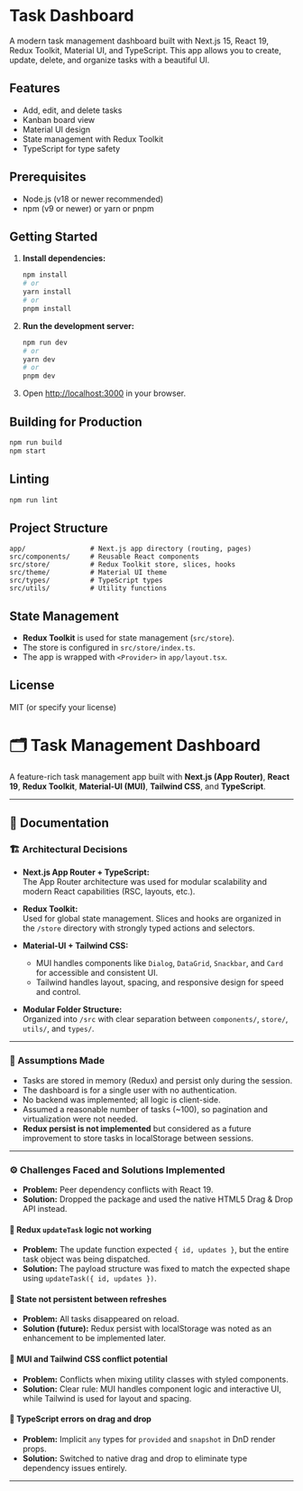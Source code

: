 # Task Dashboard

A modern task management dashboard built with Next.js 15, React 19, Redux Toolkit, Material UI, and TypeScript. This app allows you to create, update, delete, and organize tasks with a beautiful UI.

## Features

- Add, edit, and delete tasks
- Kanban board view
- Material UI design
- State management with Redux Toolkit
- TypeScript for type safety

## Prerequisites

- Node.js (v18 or newer recommended)
- npm (v9 or newer) or yarn or pnpm

## Getting Started

1. **Install dependencies:**

   ```bash
   npm install
   # or
   yarn install
   # or
   pnpm install
   ```

2. **Run the development server:**

   ```bash
   npm run dev
   # or
   yarn dev
   # or
   pnpm dev
   ```

3. Open [http://localhost:3000](http://localhost:3000) in your browser.

## Building for Production

```bash
npm run build
npm start
```

## Linting

```bash
npm run lint
```

## Project Structure

```
app/                # Next.js app directory (routing, pages)
src/components/     # Reusable React components
src/store/          # Redux Toolkit store, slices, hooks
src/theme/          # Material UI theme
src/types/          # TypeScript types
src/utils/          # Utility functions
```

## State Management

- **Redux Toolkit** is used for state management (`src/store`).
- The store is configured in `src/store/index.ts`.
- The app is wrapped with `<Provider>` in `app/layout.tsx`.

## License

MIT (or specify your license)

# 🗂️ Task Management Dashboard

A feature-rich task management app built with **Next.js (App Router)**, **React 19**, **Redux Toolkit**, **Material-UI (MUI)**, **Tailwind CSS**, and **TypeScript**.

---

## 📘 Documentation

### 🏗️ Architectural Decisions

- **Next.js App Router + TypeScript:**  
  The App Router architecture was used for modular scalability and modern React capabilities (RSC, layouts, etc.).

- **Redux Toolkit:**  
  Used for global state management. Slices and hooks are organized in the `/store` directory with strongly typed actions and selectors.

- **Material-UI + Tailwind CSS:**

  - MUI handles components like `Dialog`, `DataGrid`, `Snackbar`, and `Card` for accessible and consistent UI.
  - Tailwind handles layout, spacing, and responsive design for speed and control.

- **Modular Folder Structure:**  
  Organized into `/src` with clear separation between `components/`, `store/`, `utils/`, and `types/`.

---

### 📌 Assumptions Made

- Tasks are stored in memory (Redux) and persist only during the session.
- The dashboard is for a single user with no authentication.
- No backend was implemented; all logic is client-side.
- Assumed a reasonable number of tasks (~100), so pagination and virtualization were not needed.
- **Redux persist is not implemented** but considered as a future improvement to store tasks in localStorage between sessions.

---

### ⚙️ Challenges Faced and Solutions Implemented

- **Problem:** Peer dependency conflicts with React 19.
- **Solution:** Dropped the package and used the native HTML5 Drag & Drop API instead.

#### 🧩 Redux `updateTask` logic not working

- **Problem:** The update function expected `{ id, updates }`, but the entire task object was being dispatched.
- **Solution:** The payload structure was fixed to match the expected shape using `updateTask({ id, updates })`.

#### 💾 State not persistent between refreshes

- **Problem:** All tasks disappeared on reload.
- **Solution (future):** Redux persist with localStorage was noted as an enhancement to be implemented later.

#### 🎨 MUI and Tailwind CSS conflict potential

- **Problem:** Conflicts when mixing utility classes with styled components.
- **Solution:** Clear rule: MUI handles component logic and interactive UI, while Tailwind is used for layout and spacing.

#### 🚧 TypeScript errors on drag and drop

- **Problem:** Implicit `any` types for `provided` and `snapshot` in DnD render props.
- **Solution:** Switched to native drag and drop to eliminate type dependency issues entirely.

---
